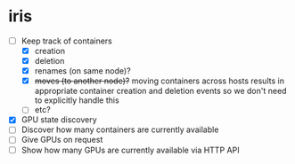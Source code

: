 # iris

- [ ] Keep track of containers
  - [x] creation
  - [x] deletion
  - [x] renames (on same node)?
  - [x] ~~moves (to another node)?~~ moving containers across hosts results in
    appropriate container creation and deletion events so we don't need to
    explicitly handle this
  - [ ] etc?
- [x] GPU state discovery
- [ ] Discover how many containers are currently available
- [ ] Give GPUs on request
- [ ] Show how many GPUs are currently available via HTTP API

